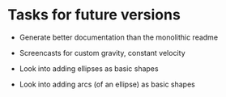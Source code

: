 # Tasks for future versions

* Generate better documentation than the monolithic readme

* Screencasts for custom gravity, constant velocity

* Look into adding ellipses as basic shapes

* Look into adding arcs (of an ellipse) as basic shapes

